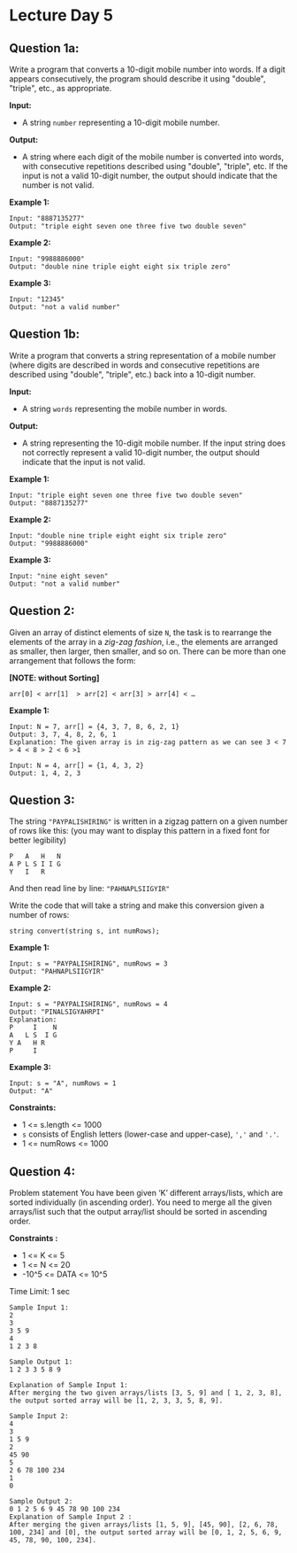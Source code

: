 # Lecture Day 5

## Question 1a:

Write a program that converts a 10-digit mobile number into words. If a digit appears consecutively, the program should describe it using "double", "triple", etc., as appropriate.

**Input:**
- A string `number` representing a 10-digit mobile number.

**Output:**
- A string where each digit of the mobile number is converted into words, with consecutive repetitions described using "double", "triple", etc. If the input is not a valid 10-digit number, the output should indicate that the number is not valid.

**Example 1:**
```
Input: "8887135277"
Output: "triple eight seven one three five two double seven"
```

**Example 2:**
```
Input: "9988886000"
Output: "double nine triple eight eight six triple zero"
```

**Example 3:**
```
Input: "12345"
Output: "not a valid number"
```
## Question 1b:

Write a program that converts a string representation of a mobile number (where digits are described in words and consecutive repetitions are described using "double", "triple", etc.) back into a 10-digit number. 

**Input:**
- A string `words` representing the mobile number in words.

**Output:**
- A string representing the 10-digit mobile number. If the input string does not correctly represent a valid 10-digit number, the output should indicate that the input is not valid.

**Example 1:**
```
Input: "triple eight seven one three five two double seven"
Output: "8887135277"
```

**Example 2:**
```
Input: "double nine triple eight eight six triple zero"
Output: "9988886000"
```

**Example 3:**
```
Input: "nine eight seven"
Output: "not a valid number"
```

## Question 2:
Given an array of distinct elements of size `N`, the task is to rearrange the elements of the array in a *zig-zag fashion*, i.e., the elements are arranged as smaller, then larger, then smaller, and so on. There can be more than one arrangement that follows the form:

**[NOTE: without Sorting]**

```arr[0] < arr[1]  > arr[2] < arr[3] > arr[4] < …```

**Example 1:**
```
Input: N = 7, arr[] = {4, 3, 7, 8, 6, 2, 1}
Output: 3, 7, 4, 8, 2, 6, 1
Explanation: The given array is in zig-zag pattern as we can see 3 < 7 > 4 < 8 > 2 < 6 >1

Input: N = 4, arr[] = {1, 4, 3, 2}
Output: 1, 4, 2, 3
```

## Question 3:
The string `"PAYPALISHIRING"` is written in a zigzag pattern on a given number of rows like this: (you may want to display this pattern in a fixed font for better legibility)
```
P   A   H   N
A P L S I I G
Y   I   R
```
And then read line by line: `"PAHNAPLSIIGYIR"`

Write the code that will take a string and make this conversion given a number of rows:

    string convert(string s, int numRows); 

**Example 1:**
```
Input: s = "PAYPALISHIRING", numRows = 3
Output: "PAHNAPLSIIGYIR"
```
**Example 2:**
```
Input: s = "PAYPALISHIRING", numRows = 4
Output: "PINALSIGYAHRPI"
Explanation:
P     I    N
A   L S  I G
Y A   H R
P     I
```
**Example 3:**
```
Input: s = "A", numRows = 1
Output: "A"
```

**Constraints:**

- 1 <= s.length <= 1000
- `s` consists of English letters (lower-case and upper-case), `','` and `'.'`.
- 1 <= numRows <= 1000

## Question 4:

Problem statement
You have been given ‘K’ different arrays/lists, which are sorted individually (in ascending order). You need to merge all the given arrays/list such that the output array/list should be sorted in ascending order.

**Constraints :**
- 1 <= K <= 5
- 1 <= N <= 20
- -10^5 <= DATA <= 10^5

Time Limit: 1 sec 
```
Sample Input 1:
2
3 
3 5 9 
4 
1 2 3 8   

Sample Output 1:
1 2 3 3 5 8 9 

Explanation of Sample Input 1:
After merging the two given arrays/lists [3, 5, 9] and [ 1, 2, 3, 8], the output sorted array will be [1, 2, 3, 3, 5, 8, 9].

Sample Input 2:
4
3
1 5 9
2
45 90
5
2 6 78 100 234
1
0

Sample Output 2:
0 1 2 5 6 9 45 78 90 100 234
Explanation of Sample Input 2 :
After merging the given arrays/lists [1, 5, 9], [45, 90], [2, 6, 78, 100, 234] and [0], the output sorted array will be [0, 1, 2, 5, 6, 9, 45, 78, 90, 100, 234].
```